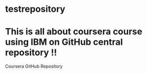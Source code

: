 # testrepository

# This is all about coursera course using IBM on GitHub central repository !!


Coursera GitHub Repository 
